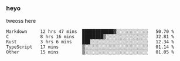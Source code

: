 ### heyo
tweoss here

<!--START_SECTION:waka-->

```text
Markdown     12 hrs 47 mins  ████████████▓░░░░░░░░░░░░   50.70 %
C            8 hrs 16 mins   ████████▒░░░░░░░░░░░░░░░░   32.81 %
Rust         3 hrs 6 mins    ███░░░░░░░░░░░░░░░░░░░░░░   12.34 %
TypeScript   17 mins         ▒░░░░░░░░░░░░░░░░░░░░░░░░   01.14 %
Other        15 mins         ▒░░░░░░░░░░░░░░░░░░░░░░░░   01.05 %
```

<!--END_SECTION:waka-->

<!--
**Tweoss/tweoss** is a ✨ _special_ ✨ repository because its `README.md` (this file) appears on your GitHub profile.

Here are some ideas to get you started:

- 🔭 I’m currently working on ...
- 🌱 I’m currently learning ...
- 👯 I’m looking to collaborate on ...
- 🤔 I’m looking for help with ...
- 💬 Ask me about ...
- 📫 How to reach me: ...
- 😄 Pronouns: ...
- ⚡ Fun fact: ...
-->
